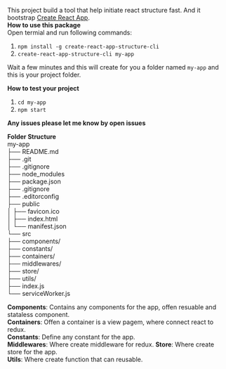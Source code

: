 This project build a tool that help initiate react structure fast. And it bootstrap [Create React App](https://github.com/facebook/create-react-app).  
**How to use this package**  
Open termial and run following commands:
1. `npm install -g create-react-app-structure-cli`
2. `create-react-app-structure-cli my-app`

Wait a few minutes and this will create for you a folder named `my-app` and this is your project folder.

**How to test your project**
1. `cd my-app`
2. `npm start`

**Any issues please let me know by open issues**

**Folder Structure**  
my-app  
├── README.md  
├── .git  
├── .gitignore  
├── node_modules  
├── package.json  
├── .gitignore  
├── .editorconfig  
├── public  
│   ├── favicon.ico  
│   ├── index.html  
│   └── manifest.json  
└── src  
    ├── components/  
    ├── constants/  
    ├── containers/  
    ├── middlewares/  
    ├── store/  
    ├── utils/  
    ├── index.js  
    └── serviceWorker.js  

**Components**: Contains any components for the app, offen resuable and stataless component.  
**Containers**: Offen a container is a view pagem, where connect react to redux.  
**Constants**: Define any constant for the app.  
**Middlewares**: Where create middleware for redux.
**Store**: Where create store for the app.  
**Utils**: Where create function that can reusable.
